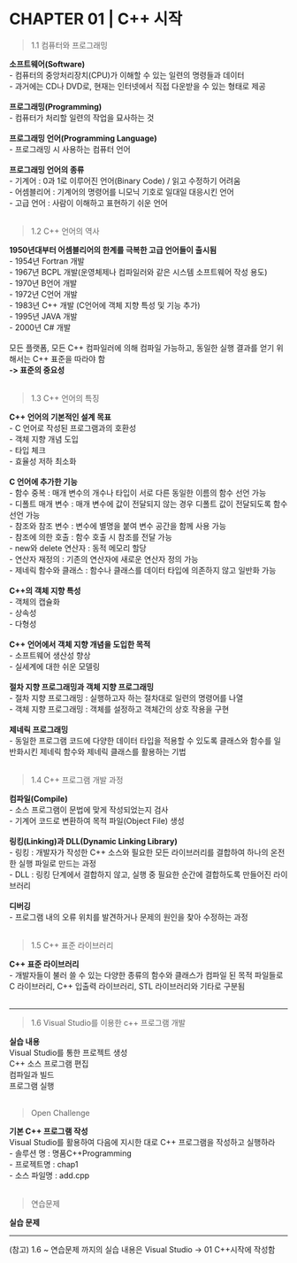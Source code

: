 # CHAPTER 01 | C++ 시작 <BR>
> 1.1 컴퓨터와 프로그래밍 <BR>

**소프트웨어(Software)** <BR>- 컴퓨터의 중앙처리장치(CPU)가 이해할 수 있는 일련의 명령들과 데이터<BR>- 과거에는 CD나 DVD로, 현재는 인터넷에서 직접 다운받을 수 있는 형태로 제공<BR><BR>
**프로그래밍(Programming)**<BR> - 컴퓨터가 처리할 일련의 작업을 묘사하는 것<BR><BR> 
**프로그래밍 언어(Programming Language)**<BR>- 프로그래밍 시 사용하는 컴퓨터 언어<BR><BR>
**프로그래밍 언어의 종류**<BR> - 기계어 : 0과 1로 이루어진 언어(Binary Code) / 읽고 수정하기 어려움<BR>- 어셈블리어 : 기계어의 명령어를 니모닉 기호로 일대일 대응시킨 언어<BR>- 고급 언어 : 사람이 이해하고 표현하기 쉬운 언어<BR><BR>

> 1.2 C++ 언어의 역사 <BR>

**1950년대부터 어셈블리어의 한계를 극복한 고급 언어들이 출시됨**<BR>- 1954년 Fortran 개발<BR> - 1967년 BCPL 개발(운영체제나 컴파일러와 같은 시스템 소프트웨어 작성 용도)<BR>- 1970년 B언어 개발<BR>- 1972년 C언어 개발<BR>- 1983년 C++ 개발 (C언어에 객체 지향 특성 및 기능 추가)<BR>- 1995년 JAVA 개발<BR>- 2000년 C# 개발<BR><BR>
모든 플랫폼, 모든 C++ 컴파일러에 의해 컴파일 가능하고, 동일한 실행 결과를 얻기 위해서는 C++ 표준을 따라야 함 <br>**-> 표준의 중요성**<BR><BR>

> 1.3 C++ 언어의 특징 <BR>

**C++ 언어의 기본적인 설계 목표**<BR> - C 언어로 작성된 프로그램과의 호환성<BR> - 객체 지향 개념 도입<BR> - 타입 체크 <BR> - 효율성 저하 최소화<BR><BR>
**C 언어에 추가한 기능**<BR> - 함수 중복 :  매개 변수의 개수나 타입이 서로 다른 동일한 이름의 함수 선언 가능<BR>- 디폴트 매개 변수 : 매개 변수에 값이 전달되지 않는 경우 디폴트 값이 전달되도록 함수 선언 가능<BR>- 참조와 참조 변수 : 변수에 별명을 붙여 변수 공간을 함께 사용 가능<BR>- 참조에 의한 호출 : 함수 호출 시 참조를 전달 가능<BR>- new와 delete 연산자 : 동적 메모리 할당<BR>- 연산자 재정의 : 기존의 연산자에 새로운 연산자 정의 가능 <BR>- 제네릭 함수와 클래스 : 함수나 클래스를 데이터 타입에 의존하지 않고 일반화 가능<BR><BR>
**C++의 객체 지향 특성**<BR>- 객체의 캡슐화<BR>- 상속성<BR>- 다형성<BR><BR>
**C++ 언어에서 객체 지향 개념을 도입한 목적**<BR>- 소프트웨어 생산성 향상<BR> - 실세계에 대한 쉬운 모델링<BR><BR>
**절차 지향 프로그래밍과 객체 지향 프로그래밍**<BR>- 절차 지향 프로그래밍 : 실행하고자 하는 절차대로 일련의 명령어를 나열<BR>- 객체 지향 프로그래밍 : 객체를 설정하고 객체간의 상호 작용을 구현<BR><BR> **제네릭 프로그래밍**<BR>- 동일한 프로그램 코드에 다양한 데이터 타입을 적용할 수 있도록 클래스와 함수를 일반화시킨 제네릭 함수와 제네릭 클래스를 활용하는 기법<BR><BR>

> 1.4 C++ 프로그램 개발 과정 <BR>

**컴파일(Compile)**<BR>- 소스 프로그램이 문법에 맞게 작성되었는지 검사<BR>- 기계어 코드로 변환하여 목적 파일(Object File) 생성<BR><BR>
**링킹(Linking)과 DLL(Dynamic Linking Library)**<BR>- 링킹 : 개발자가 작성한 C++ 소스와 필요한 모든 라이브러리를 결합하여 하나의 온전한 실행 파일로 만드는 과정<BR>- DLL : 링킹 단계에서 결합하지 않고, 실행 중 필요한 순간에 결합하도록 만들어진 라이브러리<BR><BR>
**디버깅**<BR>- 프로그램 내의 오류 위치를 발견하거나 문제의 원인을 찾아 수정하는 과정<BR><BR>

> 1.5 C++ 표준 라이브러리 <BR>

**C++ 표준 라이브러리** <BR>- 개발자들이 불러 쓸 수 있는 다양한 종류의 함수와 클래스가 컴파일 된 목적 파일들로<BR> C 라이브러리, C++ 입출력 라이브러리, STL 라이브러리와 기타로 구분됨<BR><BR>
- - -
> 1.6 Visual Studio를 이용한 c++ 프로그램 개발 <BR>

**실습 내용**<BR>Visual Studio를 통한 프로젝트 생성<BR>C++ 소스 프로그램 편집<BR>컴파일과 빌드<BR>프로그램 실행<BR><BR>

> Open Challenge <BR>

**기본 C++ 프로그램 작성**<BR>
Visual Studio를 활용하여 다음에 지시한 대로 C++ 프로그램을 작성하고 실행하라<BR>- 솔루션 명 : 명품C++Programming<BR>- 프로젝트명 : chap1<BR>- 소스 파일명 : add.cpp<BR><BR>

> 연습문제<BR>

**실습 문제**<BR>
- - -
(참고) 1.6 ~ 연습문제 까지의 실습 내용은 Visual Studio -> 01 C++시작에 작성함